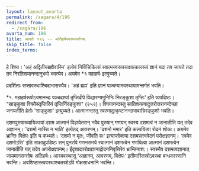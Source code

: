 ```yaml
---
layout: layout_avarta
permalink: /sagara/4/196
redirect_from:
  - /sagara/196
avarta_num: 196
title: आवर्तः १९६ -- अतिहर्षस्वरूपवर्णनम्
skip_title: false
index_terms: 
---
```


हे शिष्य। 'अहं अद्वितीयब्रह्मैवास्मि' इत्येवं निर्विचिकित्सं स्वात्मस्वरूपसाक्षात्काररूपं ज्ञानं यदा तव जायते
तदा तव निरतिशयानन्दानुभवो भवत्येव। अयमेव *१ महाहर्षः इत्युच्यते।

प्रदर्शिताः सप्तावस्थाश्चिदाभासस्यैव। 'अहं ब्रह्म' इति ज्ञानं पञ्चम्यामवस्थायामन्तर्गतं भवति।

<div class="footnote" markdown="1">
*१. महाहर्षरूपोऽयमानन्दः पञ्चदश्यां तृप्तिदीपे विद्यारण्यमुनिभिः निरङ्कुशा
तृप्तिः' इति व्यपदिष्टः। "साङ्कुशा विषयैस्तृप्तिरियं तृप्तिर्निरङ्कुशा" (२५२)।
विषयानन्दस्तु सातिशयत्वादुत्तरोत्तरानन्देच्छां जनयतीति हेतोः 'साङ्कुशा' इत्युच्यते।
आत्मानन्दस्तु स्वस्मादुत्कृष्टानन्दाभावान्निरङ्कुशो भवति।

दशमपुरुषाख्यायिकायां दशम आत्मानं विहायेतरान् नवैव पुरुषान् गणयन् स्वस्य
दशमत्वं न जानातीति यत् तदेव अज्ञानम्। 'दशमो नास्ति न भाति' इत्येतद् आवरणम्।
'दशमो ममार' इति कल्पयित्वा रोदनं शोकः। अयमेव भ्रान्तिः विक्षेपः इति च
कथ्यते। 'दशमो न मृतः, जीवति सः' इत्याप्तोक्त्या दशमसत्त्ववेदनं परोक्षज्ञानम्।
'त्वमेव दशमोऽसि' इति साक्षादुपदिष्टः सन् पुनरपि गणनसमये स्वात्मानं दशमत्वेन
गणयित्वा आत्मानं दशमत्वेन जानातीति यत् तदेव अपरोक्षज्ञानम्। ईदृशादपरोक्षज्ञानाद्रोदननिवृत्तिरेव भ्रान्तिनाश:। स्वस्यैव दशमत्वज्ञानात् जायमानसन्तोषः अतिहर्षः।
आस्ववस्थासु 'अज्ञानम्, आवरणम्, विक्षेपः' इतीमास्तिस्रोऽवस्था बन्धकारणानि भवन्ति।
अवशिष्टास्त्ववस्थाश्चतस्रोऽपि मोक्षसाधनानि भवन्ति।
</div>
